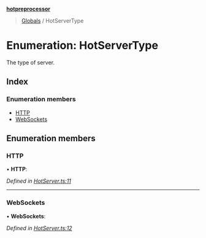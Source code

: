**[hotpreprocessor](../README.md)**

> [Globals](../globals.md) / HotServerType

# Enumeration: HotServerType

The type of server.

## Index

### Enumeration members

* [HTTP](hotservertype.md#http)
* [WebSockets](hotservertype.md#websockets)

## Enumeration members

### HTTP

•  **HTTP**: 

*Defined in [HotServer.ts:11](https://github.com/OurFreeLight/HotPreprocessor/blob/4cb6771/src/HotServer.ts#L11)*

___

### WebSockets

•  **WebSockets**: 

*Defined in [HotServer.ts:12](https://github.com/OurFreeLight/HotPreprocessor/blob/4cb6771/src/HotServer.ts#L12)*
